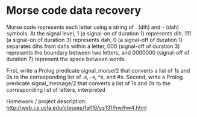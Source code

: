 # Morse code data recovery

Morse code represents each letter using a string of . (dih) and - (dah) symbols. At the signal level, 1 (a signal-on of duration 1) represents dih, 111 (a signal-on of duration 3) represents dah, 0 (a signal-off of duration 1) separates dihs from dahs within a letter, 000 (signal-off of duration 3) represents the boundary between two letters, and 0000000 (signal-off of duration 7) represent the space between words.

First, write a Prolog predicate signal_morse/2 that converts a list of 1s and 0s to the corresponding list of .s, -s, ^s, and #s. 
Second, write a Prolog predicate signal_message/2 that converts a list of 1s and 0s to the corresponding list of letters, interpreted

Homework / project description: http://web.cs.ucla.edu/classes/fall16/cs131/hw/hw4.html
